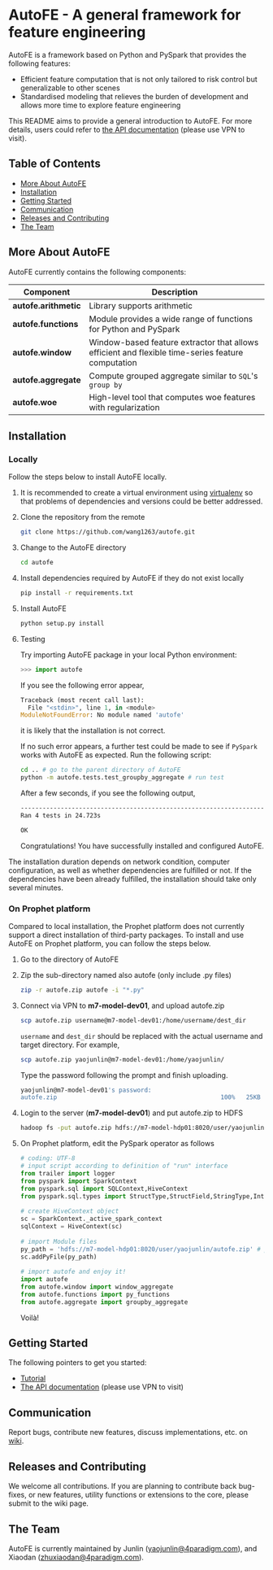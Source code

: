 # AutoFE - A general framework for feature engineering

AutoFE is a framework based on Python and PySpark that provides the following features:

* Efficient feature computation that is not only tailored to risk control but generalizable to other scenes
* Standardised modeling that relieves the burden of development and allows more time to explore feature engineering

This README aims to provide a general introduction to AutoFE. For more details, users could refer to [the API documentation](https://nexus.4pd.io/repository/raw-hosted/yaojunlin/autofe-api-documentation/master/public/index.html) (please use VPN to visit).

## Table of Contents

* [More About AutoFE](#more-about-autofe)
* [Installation](#installation)
* [Getting Started](#getting-started)
* [Communication](#communication)
* [Releases and Contributing](#releases-and-contributing)
* [The Team](#the-team)

## More About AutoFE

AutoFE currently contains the following components:

| Component             | Description                                                  |
| --------------------- | ------------------------------------------------------------ |
| **autofe.arithmetic** | Library supports arithmetic                                  |
| **autofe.functions**  | Module provides a wide range of functions for Python and PySpark |
| **autofe.window**     | Window-based feature extractor that allows efficient and flexible time-series feature computation |
| **autofe.aggregate**  | Compute grouped aggregate similar to `SQL`'s `group by`      |
| **autofe.woe**        | High-level tool that computes woe features with regularization |

## Installation

### Locally

Follow the steps below to install AutoFE locally.

1. It is recommended to create a virtual environment using [virtualenv](https://virtualenv.pypa.io/en/latest/) so that problems of dependencies and versions could be better addressed.

2. Clone the repository from the remote

   ```bash
   git clone https://github.com/wang1263/autofe.git
   ```

3. Change to the AutoFE directory

   ```bash
   cd autofe
   ```

4. Install dependencies required by AutoFE if they do not exist locally

   ```bash
   pip install -r requirements.txt
   ```

5. Install AutoFE

   ```bash
   python setup.py install
   ```

6. Testing

   Try importing AutoFE package in your local Python environment:

   ```python
   >>> import autofe
   ```

   If you see the following error appear,

   ```python
   Traceback (most recent call last):
     File "<stdin>", line 1, in <module>
   ModuleNotFoundError: No module named 'autofe'
   ```

   it is likely that the installation is not correct. 

   If no such error appears, a further test could be made to see if `PySpark` works with AutoFE as expected. Run the following script:

   ```bash
   cd .. # go to the parent directory of AutoFE
   python -m autofe.tests.test_groupby_aggregate # run test
   ```

   After a few seconds, if you see the following output,

   ```bash
   ----------------------------------------------------------------------
   Ran 4 tests in 24.723s
   
   OK
   ```

   Congratulations! You have successfully installed and configured AutoFE.

The installation duration depends on network condition, computer configuration, as well as whether dependencies are fulfilled or not. If the dependencies have been already fulfilled, the installation should take only several minutes.

### On Prophet platform

Compared to local installation, the Prophet platform does not currently support a direct installation of third-party packages. To install and use AutoFE on Prophet platform, you can follow the steps below.

1. Go to the directory of AutoFE

2. Zip the sub-directory named also autofe (only include .py files)

   ```bash
   zip -r autofe.zip autofe -i "*.py"
   ```

3. Connect via VPN to **m7-model-dev01**, and upload autofe.zip

   ```bash
   scp autofe.zip username@m7-model-dev01:/home/username/dest_dir
   ```

   `username` and `dest_dir` should be replaced with the actual username and target directory. For example,

   ```bash
   scp autofe.zip yaojunlin@m7-model-dev01:/home/yaojunlin/
   ```

   Type the password following the prompt and finish uploading.

   ```bash
   yaojunlin@m7-model-dev01's password:
   autofe.zip                                             100%   25KB  69.9KB/s   00:00
   ```

4. Login to the server (**m7-model-dev01**) and put autofe.zip to HDFS

   ```bash
   hadoop fs -put autofe.zip hdfs://m7-model-hdp01:8020/user/yaojunlin/
   ```

5. On Prophet platform, edit the PySpark operator as follows

   ```python
   # coding: UTF-8
   # input script according to definition of "run" interface
   from trailer import logger
   from pyspark import SparkContext
   from pyspark.sql import SQLContext,HiveContext
   from pyspark.sql.types import StructType,StructField,StringType,IntegerType,DoubleType
    
   # create HiveContext object
   sc = SparkContext._active_spark_context
   sqlContext = HiveContext(sc)
        
   # import Module files
   py_path = 'hdfs://m7-model-hdp01:8020/user/yaojunlin/autofe.zip' # py_path替换为实际路径
   sc.addPyFile(py_path)
    
   # import autofe and enjoy it!
   import autofe
   from autofe.window import window_aggregate
   from autofe.functions import py_functions
   from autofe.aggregate import groupby_aggregate
   ```

   Voilà!

## Getting Started

The following pointers to get you started:

* [Tutorial](https://wiki.4paradigm.com/pages/viewpage.action?pageId=51908038)
* [The API documentation](https://nexus.4pd.io/repository/raw-hosted/yaojunlin/autofe-api-documentation/master/public/index.html) (please use VPN to visit)

## Communication

Report bugs, contribute new features, discuss implementations, etc. on [wiki](https://wiki.4paradigm.com/pages/viewpage.action?pageId=51907905).

## Releases and Contributing

We welcome all contributions. If you are planning to contribute back bug-fixes, or new features, utility functions or extensions to the core, please submit to the wiki page.

## The Team

AutoFE is currently maintained by Junlin (<yaojunlin@4paradigm.com>), and Xiaodan (<zhuxiaodan@4paradigm.com>).

